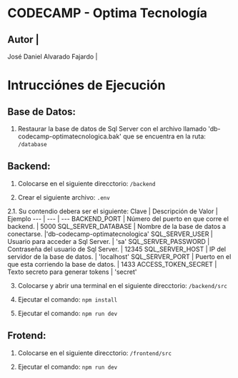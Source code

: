 # CODECAMP - Optima Tecnología

Autor |
---
José Daniel Alvarado Fajardo |


# Intrucciónes de Ejecución
## Base de Datos:
1. Restaurar la base de datos de Sql Server con el archivo llamado 'db-codecamp-optimatecnologica.bak'
que se encuentra en la ruta:
`
/database
`

## Backend:
1. Colocarse en el siguiente direcctorio:
 `
/backend
 `

2. Crear el siguiente archivo:
 `
.env
 `

2.1. Su contendio debera ser el siguiente:
Clave               | Descripción de Valor                              | Ejemplo
---                 | ---                                               | ---
BACKEND_PORT        | Número del puerto en que corre el backend.        | 5000
SQL_SERVER_DATABASE | Nombre de la base de datos a conectarse.          |'db-codecamp-optimatecnologica'
SQL_SERVER_USER     | Usuario para acceder a Sql Server.                | 'sa'
SQL_SERVER_PASSWORD | Contraseña del usuario de Sql Server.             | 12345
SQL_SERVER_HOST     | IP del servidor de la base de datos.              | 'localhost'
SQL_SERVER_PORT     | Puerto en el que esta corriendo la base de datos. | 1433
ACCESS_TOKEN_SECRET | Texto secreto para generar tokens                 | 'secret'

3. Colocarse y abrir una terminal  en el siguiente direcctorio:
 `
/backend/src
 `

4. Ejecutar el comando: 
`
npm install
`

5. Ejecutar el comando: 
`
npm run dev
`

## Frotend:
1. Colocarse en el siguiente direcctorio:
 `
/frontend/src
 `

2. Ejecutar el comando: 
`
npm run dev
`